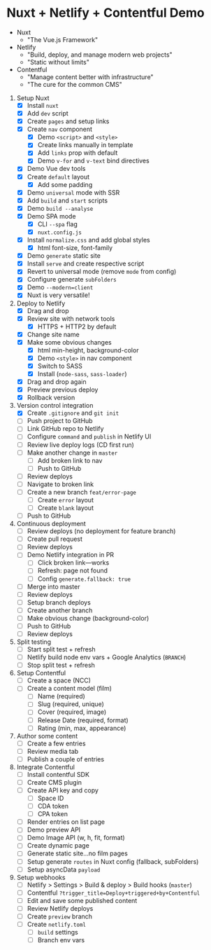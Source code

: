 # Nuxt + Netlify + Contentful Demo

- Nuxt
  - "The Vue.js Framework"
- Netlify
  - "Build, deploy, and manage modern web projects"
  - "Static without limits"
- Contentful
  - "Manage content better with infrastructure"
  - "The cure for the common CMS"

1. Setup Nuxt
   - [x] Install `nuxt`
   - [x] Add `dev` script
   - [x] Create `pages` and setup links
   - [x] Create `nav` component
       - [x] Demo `<script>` and `<style>`
       - [x] Create links manually in template
       - [x] Add `links` prop with default
       - [x] Demo `v-for` and `v-text` bind directives
   - [x] Demo Vue dev tools
   - [x] Create `default` layout
       - [x] Add some padding
   - [x] Demo `universal` mode with SSR
   - [x] Add `build` and `start` scripts
   - [x] Demo `build --analyse`
   - [x] Demo SPA mode
       - [x] CLI `--spa` flag
       - [x] `nuxt.config.js`
   - [x] Install `normalize.css` and add global styles
       - [x] html font-size, font-family
   - [x] Demo `generate` static site
   - [x] Install `serve` and create respective script
   - [x] Revert to universal mode (remove `mode` from config)
   - [x] Configure generate `subFolders`
   - [x] Demo `--modern=client`
   - [x] Nuxt is very versatile!
2. Deploy to Netlify
   - [x] Drag and drop
   - [x] Review site with network tools
       - [x] HTTPS + HTTP2 by default
   - [x] Change site name
   - [x] Make some obvious changes
       - [x] html min-height, background-color
       - [x] Demo `<style>` in nav component
       - [x] Switch to SASS
       - [x] Install (`node-sass`, `sass-loader`)
   - [x] Drag and drop again
   - [x] Preview previous deploy
   - [x] Rollback version
3. Version control integration
   - [x] Create `.gitignore` and `git init`
   - [ ] Push project to GitHub
   - [ ] Link GitHub repo to Netlify
   - [ ] Configure `command` and `publish` in Netlify UI
   - [ ] Review live deploy logs (CD first run)
   - [ ] Make another change in `master`
       - [ ] Add broken link to nav
       - [ ] Push to GitHub
   - [ ] Review deploys
   - [ ] Navigate to broken link
   - [ ] Create a new branch `feat/error-page`
       - [ ] Create `error` layout
       - [ ] Create `blank` layout
   - [ ] Push to GitHub
4. Continuous deployment
   - [ ] Review deploys (no deployment for feature branch)
   - [ ] Create pull request
   - [ ] Review deploys
   - [ ] Demo Netlify integration in PR
       - [ ] Click broken link—works
       - [ ] Refresh: page not found
       - [ ] Config `generate.fallback: true`
   - [ ] Merge into master
   - [ ] Review deploys
   - [ ] Setup branch deploys
   - [ ] Create another branch
   - [ ] Make obvious change (background-color)
   - [ ] Push to GitHub
   - [ ] Review deploys
5. Split testing
   - [ ] Start split test + refresh
   - [ ] Netlify build node env vars + Google Analytics (`BRANCH`)
   - [ ] Stop split test + refresh
6. Setup Contentful
   - [ ] Create a space (NCC)
   - [ ] Create a content model (film)
       - [ ] Name (required)
       - [ ] Slug (required, unique)
       - [ ] Cover (required, image)
       - [ ] Release Date (required, format)
       - [ ] Rating (min, max, appearance)
7. Author some content
   - [ ] Create a few entries
   - [ ] Review media tab
   - [ ] Publish a couple of entries
8. Integrate Contentful
   - [ ] Install contentful SDK
   - [ ] Create CMS plugin
   - [ ] Create API key and copy
       - [ ] Space ID
       - [ ] CDA token
       - [ ] CPA token
   - [ ] Render entries on list page
   - [ ] Demo preview API
   - [ ] Demo Image API (w, h, fit, format)
   - [ ] Create dynamic page
   - [ ] Generate static site...no film pages
   - [ ] Setup generate `routes` in Nuxt config (fallback, subFolders)
   - [ ] Setup asyncData `payload`
9. Setup webhooks
   - [ ] Netlify > Settings > Build & deploy > Build hooks (`master`)
   - [ ] Contentful `?trigger_title=Deploy+triggered+by+Contentful`
   - [ ] Edit and save some published content
   - [ ] Review Netlify deploys
   - [ ] Create `preview` branch
   - [ ] Create `netlify.toml`
       - [ ] `build` settings
       - [ ] Branch env vars
